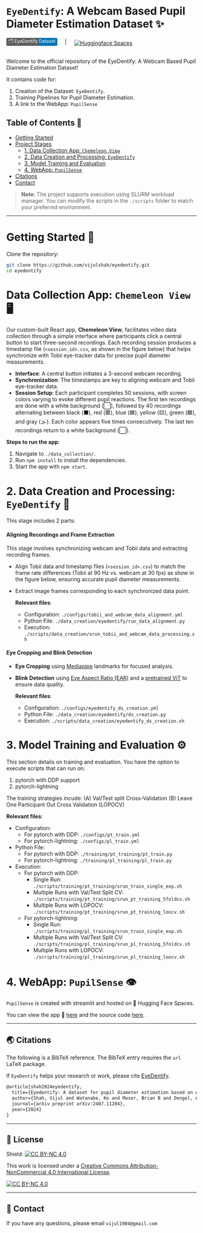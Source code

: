 # `EyeDentify`: A Webcam Based Pupil Diameter Estimation Dataset ✨

<div style="display: flex; align-items: center; gap: 20px;">
    <a href="https://www.kaggle.com/datasets/vijuls/PupilDiameterDatasets" style="text-decoration: none; background: linear-gradient(to right, #5D5D5D 64%, #0274B4 46%); padding-left: 5px; padding-right: 5px; border-radius: 3px;">
    <span style="font-size: 12px; color: white;">🗂️ EyeDentify Dataset</span>
</a>
    |
    <a href="https://huggingface.co/spaces/vijulshah/pupilsense">
        <img src="https://img.shields.io/badge/%F0%9F%A4%97%20Hugging%20Face-Spaces-blue" alt="Huggingface Spaces" style="margin-top: 5px;">
    </a>
</div>

<br>

Welcome to the official repository of the EyeDentify: A Webcam Based Pupil Diameter Estimation Dataset! 

It contains code for:
1) Creation of the Dataset: `EyeDentify`.
2) Training Pipelines for Pupil Diameter Estimation.
3) A link to the WebApp: `PupilSense`

## Table of Contents 📒 
- [Getting Started](#getting-started)
- [Project Stages](#project-stages)
  - [1. Data Collection App: `Chemeleon View`](#1-data-collection)
  - [2. Data Creation and Processing: `EyeDentify`](#2-data-creation-and-processing)
  - [3. Model Training and Evaluation](#3-model-training-and-evaluation)
  - [4. WebApp: `PupilSense`](#4-webapp)
- [Citations](#🌏-citations)
- [Contact](#📧-contact)

> **Note**: The project supports execution using SLURM workload manager. You can modify the scripts in the `./scripts` folder to match your preferred environment.

---

# Getting Started 🚀
Clone the repository:
```bash
git clone https://github.com/vijulshah/eyedentify.git
cd eyedentify
```

# Data Collection App: `Chemeleon View` 🖥️

Our custom-built React app, **Chemeleon View**, facilitates video data collection through a simple interface where participants click a central button to start three-second recordings. Each recording session produces a timestamp file (`<session_id>.csv`, as shown in the figure below) that helps synchronize with Tobii eye-tracker data for precise pupil diameter measurements.

- **Interface**: A central button initiates a 3-second webcam recording.
- **Synchronization**: The timestamps are key to aligning webcam and Tobii eye-tracker data.
- **Session Setup**: Each participant completes 50 sessions, with screen colors varying to evoke different pupil reactions. The first ten recordings are done with a white background (⬜), followed by 40 recordings alternating between black (⬛), red (🟥), blue (🟦), yellow (🟨), green (🟩), and gray (🌫️). Each color appears five times consecutively. The last ten recordings return to a white background (⬜).

**Steps to run the app**:
1. Navigate to `./data_collection/`.
2. Run `npm install` to install the dependencies.
3. Start the app with `npm start`.

# 2. Data Creation and Processing: `EyeDentify` 👀

This stage includes 2 parts:

#### Aligning Recordings and Frame Extraction

This stage involves synchronizing webcam and Tobii data and extracting recording frames.

- Align Tobii data and timestamp files (`<session_id>.csv`) to match the frame rate differences (Tobii at 90 Hz vs. webcam at 30 fps) as show in the figure below, ensuring accurate pupil diameter measurements.
- Extract image frames corresponding to each synchronized data point.

    **Relevant files**:
    - Configuration: `./configs/tobii_and_webcam_data_alignment.yml`
    - Python File: `./data_creation/eyedentify/run_data_alignment.py`
    - Execution: `./scripts/data_creation/srun_tobii_and_webcam_data_processing.sh`

#### Eye Cropping and Blink Detection

- **Eye Cropping** using [Mediapipe](https://github.com/google-ai-edge/mediapipe/blob/master/docs/solutions/face_mesh.md) landmarks for focused analysis.
- **Blink Detection** using [Eye Aspect Ratio (EAR)](https://medium.com/analytics-vidhya/eye-aspect-ratio-ear-and-drowsiness-detector-using-dlib-a0b2c292d706) and a [pretrained ViT](https://huggingface.co/dima806/closed_eyes_image_detection) to ensure data quality.

    **Relevant files**:
    - Configuration: `./configs/eyedentify_ds_creation.yml`
    - Python File: `./data_creation/eyedentify/ds_creation.py`
    - Execution: `./scripts/data_creation/eyedentify_ds_creation.sh`

# 3. Model Training and Evaluation ⚙️

This section details on training and evaluation. You have the option to execute scripts that can run on:
1) pytorch with DDP support 
2) pytorch-lightning 

The training strategies incude:
(A) Val/Test split Cross-Validation
(B) Leave One Participant Out Cross Validation (LOPOCV)

**Relevant files**:
- Configuration:
    - For pytorch with DDP: `./configs/pt_train.yml`
    - For pytorch-lightning: `./configs/pl_train.yml`
- Python File: 
    - For pytorch with DDP: `./training/pt_training/pt_train.py`
    - For pytorch-lightning: `./training/pl_training/pl_train.py` 
- Execution:
    - For pytorch with DDP: 
        - Single Run: `./scripts/training/pt_training/srun_train_single_exp.sh`
        - Multiple Runs with Val/Test Split CV: `./scripts/training/pt_training/srun_pt_training_5foldcv.sh`
        - Multiple Runs with LOPOCV: `./scripts/training/pt_training/srun_pt_training_loocv.sh`
    - For pytorch-lightning: 
        - Single Run: `./scripts/training/pl_training/srun_train_single_exp.sh`
        - Multiple Runs with Val/Test Split CV: `./scripts/training/pl_training/srun_pl_training_5foldcv.sh`
        - Multiple Runs with LOPOCV: `./scripts/training/pl_training/srun_pl_training_loocv.sh` 

# 4. WebApp: `PupilSense` 👁️

`PupilSense` is created with streamlit and hosted on 🤗 Hugging Face Spaces. 

You can view the app 🤗 [here](https://huggingface.co/spaces/vijulshah/eyedentify) and the source code [here](https://huggingface.co/spaces/vijulshah/eyedentify/tree/main).

--- 

## 🌏 Citations

The following is a BibTeX reference. The BibTeX entry requires the `url` LaTeX package.

If `EyeDentify` helps your research or work, please cite <a href="https://arxiv.org/abs/2407.11204">EyeDentify</a>.
``` latex
@article{shah2024eyedentify,
  title={Eyedentify: A dataset for pupil diameter estimation based on webcam images},
  author={Shah, Vijul and Watanabe, Ko and Moser, Brian B and Dengel, Andreas},
  journal={arXiv preprint arXiv:2407.11204},
  year={2024}
}
```

---
## 📜 License

Shield: [![CC BY-NC 4.0][cc-by-nc-shield]][cc-by-nc]

This work is licensed under a
[Creative Commons Attribution-NonCommercial 4.0 International License][cc-by-nc].

[![CC BY-NC 4.0][cc-by-nc-image]][cc-by-nc]

[cc-by-nc]: https://creativecommons.org/licenses/by-nc/4.0/
[cc-by-nc-image]: https://licensebuttons.net/l/by-nc/4.0/88x31.png
[cc-by-nc-shield]: https://img.shields.io/badge/License-CC%20BY--NC%204.0-lightgrey.svg

---
## 📧 Contact

If you have any questions, please email `vijul1904@gmail.com`
